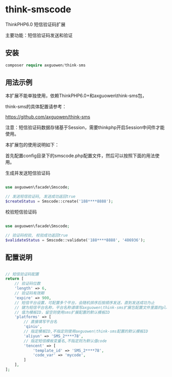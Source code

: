 # think-smscode

ThinkPHP6.0 短信验证码扩展

主要功能：短信验证码发送和验证

## 安装

~~~php
composer require axguowen/think-sms
~~~

## 用法示例

本扩展不能单独使用，依赖ThinkPHP6.0+和axguowen\think-sms包，

think-sms的具体配置请参考：

https://github.com/axguowen/think-sms

注意：短信验证码数据存储基于Session，需要thinkphp开启Session中间件才能使用。

本扩展包的使用说明如下：

首先配置config目录下的smscode.php配置文件，然后可以按照下面的用法使用。

生成并发送短信验证码

~~~php

use axguowen\facade\Smscode;

// 发送短信验证码, 发送成功返回true
$createStatus = Smscode::create('188****8888');

~~~

校验短信验证码

~~~php

use axguowen\facade\Smscode;

// 验证码校验, 校验成功返回true
$validateStatus = Smscode::validate('188****8888', '486936');

~~~

## 配置说明

~~~php

// 短信验证码配置
return [
    // 验证码位数
    'length' => 6,
    // 验证码有效期
    'expire' => 900,
    // 短信平台设置，可配置多个平台，会随机排序后按顺序发送，直到发送成功为止
    // 键为短信平台名称，平台名称请填写axguowen\think-sms扩展包配置文件里面的platforms配置项的平台名称
    // 值为模板ID，留空则使用sms扩展配置的默认模板ID
    'platforms' => [
        // 直接填写平台名
        'qiniu',
        // 指定模板ID,不指定则使用axguowen\think-sms配置的默认模板ID
        'aliyun' => 'SMS_2****78',
        // 指定短信模板变量名,不指定则为默认值code
        'tencent' => [
            'template_id' => 'SMS_2****78',
            'code_var' => 'mycode',
        ]
    ],
];

~~~